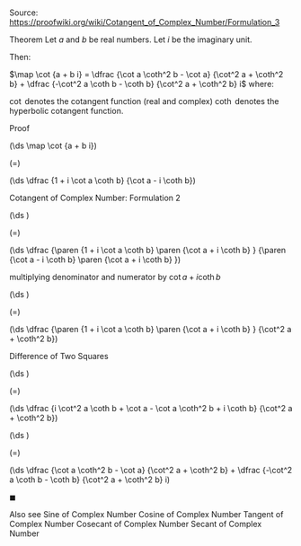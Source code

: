 # 

Source: https://proofwiki.org/wiki/Cotangent_of_Complex_Number/Formulation_3

Theorem
Let $a$ and $b$ be real numbers.
Let $i$ be the imaginary unit.

Then:

$\map \cot {a + b i} = \dfrac {\cot a \coth^2 b - \cot a} {\cot^2 a + \coth^2 b} + \dfrac {-\cot^2 a \coth b - \coth b} {\cot^2 a + \coth^2 b} i$
where:

$\cot$ denotes the cotangent function (real and complex)
$\coth$ denotes the hyperbolic cotangent function.


Proof













\(\ds \map \cot {a + b i}\)

\(=\)







\(\ds \dfrac {1 + i \cot a \coth b} {\cot a - i \coth b}\)





Cotangent of Complex Number: Formulation 2














\(\ds \)

\(=\)







\(\ds \dfrac {\paren {1 + i \cot a \coth b} \paren {\cot a + i \coth b} } {\paren {\cot a - i \coth b} \paren {\cot a + i \coth b} }\)





multiplying denominator and numerator by $\cot a + i \coth b$














\(\ds \)

\(=\)







\(\ds \dfrac {\paren {1 + i \cot a \coth b} \paren {\cot a + i \coth b} } {\cot^2 a + \coth^2 b}\)





Difference of Two Squares














\(\ds \)

\(=\)







\(\ds \dfrac {i \cot^2 a \coth b + \cot a - \cot a \coth^2 b + i \coth b} {\cot^2 a + \coth^2 b}\)




















\(\ds \)

\(=\)







\(\ds \dfrac {\cot a \coth^2 b - \cot a} {\cot^2 a + \coth^2 b} + \dfrac {-\cot^2 a \coth b - \coth b} {\cot^2 a + \coth^2 b} i\)









$\blacksquare$


Also see
Sine of Complex Number
Cosine of Complex Number
Tangent of Complex Number
Cosecant of Complex Number
Secant of Complex Number




